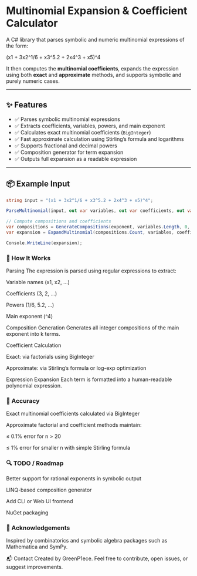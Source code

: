 # Multinomial Expansion & Coefficient Calculator

A C# library that parses symbolic and numeric multinomial expressions of the form:

(x1 + 3x2^1/6 + x3^5.2 + 2x4^3 + x5)^4

It then computes the **multinomial coefficients**, expands the expression using both **exact** and **approximate** methods, and supports symbolic and purely numeric cases.

---

## ✨ Features

- ✅ Parses symbolic multinomial expressions
- ✅ Extracts coefficients, variables, powers, and main exponent
- ✅ Calculates exact multinomial coefficients (`BigInteger`)
- ✅ Fast approximate calculation using Stirling’s formula and logarithms
- ✅ Supports fractional and decimal powers
- ✅ Composition generator for term expansion
- ✅ Outputs full expansion as a readable expression

---

## 📦 Example Input

```csharp
string input = "(x1 + 3x2^1/6 + x3^5.2 + 2x4^3 + x5)^4";

ParseMultinomial(input, out var variables, out var coefficients, out var powers, out var exponent);

// Compute compositions and coefficients
var compositions = GenerateCompositions(exponent, variables.Length, 0, variables.Length).ToList();
var expansion = ExpandMultinomial(compositions.Count, variables, coefficients, powers, compositions);

Console.WriteLine(expansion);
```
### 🧠 How It Works
Parsing
The expression is parsed using regular expressions to extract:

Variable names (x1, x2, …)

Coefficients (3, 2, …)

Powers (1/6, 5.2, …)

Main exponent (^4)

Composition Generation
Generates all integer compositions of the main exponent into k terms.

Coefficient Calculation

Exact: via factorials using BigInteger

Approximate: via Stirling’s formula or log-exp optimization

Expression Expansion
Each term is formatted into a human-readable polynomial expression.

### 📏 Accuracy
Exact multinomial coefficients calculated via BigInteger

Approximate factorial and coefficient methods maintain:

≤ 0.1% error for n > 20

≤ 1% error for smaller n with simple Stirling formula

### 🔍 TODO / Roadmap
 Better support for rational exponents in symbolic output

 LINQ-based composition generator

 Add CLI or Web UI frontend

 NuGet packaging
### 🙌 Acknowledgements
Inspired by combinatorics and symbolic algebra packages such as Mathematica and SymPy.

📬 Contact
Created by GreenP1ece.
Feel free to contribute, open issues, or suggest improvements.
